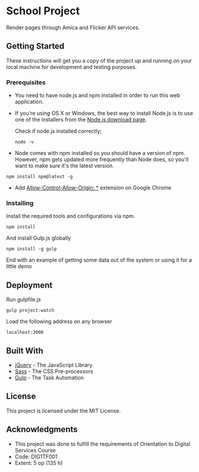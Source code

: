 # School Project 

Render pages through Amica and Flicker API services.

## Getting Started

These instructions will get you a copy of the project up and running on your local machine for development and testing purposes. 

### Prerequisites

* You need to have node.js and npm installed in order to run this web application.

* If you're using OS X or Windows, the best way to install Node.js is to use one of the installers from the [Node.js download page](https://nodejs.org/en/download/). 

    Check if node.js installed correctly;

    ```
    node -v
    ```

* Node comes with npm installed so you should have a version of npm. However, npm gets updated more frequently than Node does, so you'll want to make sure it's the latest version.

```
npm install npm@latest -g
```

* Add [Allow-Control-Allow-Origin: *](https://chrome.google.com/webstore/detail/allow-control-allow-origi/nlfbmbojpeacfghkpbjhddihlkkiljbi?hl=en) extension on Google Chrome

### Installing

Install the required tools and configurations via npm.

```
npm install
```

And install Gulp.js globally

```
npm install -g gulp
```

End with an example of getting some data out of the system or using it for a little demo

## Deployment

Run gulpfile.js

```
gulp project:watch
```

Load the following address on any browser

```
localhost:3000
```

## Built With

* [jQuery](https://jquery.com/) - The JavaScript Library
* [Sass](http://sass-lang.com/) - The CSS Pre-processors
* [Gulp](https://gulpjs.com/) - The Task Automation

## License

This project is licensed under the MIT License.

## Acknowledgments

* This project was done to fulfill the requirements of Orientation to Digital Services Course
* Code: DIG1TF001
* Extent: 5 op (135 h)